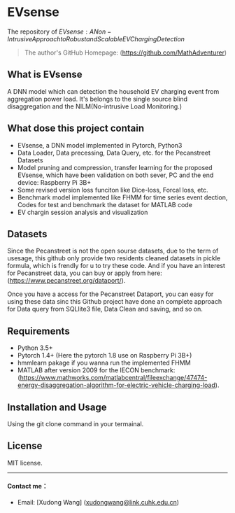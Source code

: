# EVsense
The repository of $EVsense: A Non-Intrusive Approach to Robust and Scalable EV Charging Detection$

> The author's GitHub Homepage: (https://github.com/MathAdventurer)

## What is EVsense

 A DNN model which can detection the household EV charging event from  aggregation power load. It's belongs to the single source blind disaggregation and the NILM(No-intrusive Load Monitoring.)

## What dose this project contain

  - EVsense, a DNN model implemented in Pytorch, Python3
  - Data Loader, Data precessing, Data Query, etc. for the Pecanstreet Datasets
  - Model pruning and compression, transfer learning for the proposed EVsense, which have been validation on both sever, PC and the end device: Raspberry Pi 3B+
  - Some revised version loss funciton like Dice-loss, Forcal loss, etc.
  - Benchmark model implemented like FHMM for time series event dection, Codes for test and benchmark the dataset for MATLAB code
  - EV chargin session analysis and visualization

## Datasets

 Since the Pecanstreet is not the open sourse datasets, due to the term of usesage, this github only provide two residents cleaned datasets in pickle formula, which is frendly for u to try these code. And if you have an interest for Pecanstreet data, you can buy or apply from here: (https://www.pecanstreet.org/dataport/).
 
 Once you have a access for the Pecanstreet Dataport, you can easy for using these data sinc this Github project have done an complete approach for Data query from SQLlite3 file, Data Clean and saving, and so on.

## Requirements

  - Python 3.5+
  - Pytorch 1.4+ (Here the pytorch 1.8 use on Raspberry Pi 3B+)
  - hmmlearn pakage if you wanna run the implemented FHMM
  - MATLAB after version 2009 for the IECON benchmark: (https://www.mathworks.com/matlabcentral/fileexchange/47474-energy-disaggregation-algorithm-for-electric-vehicle-charging-load).

## Installation and Usage

  Using the git clone command in your termainal.

## License

  MIT license.

---

#### Contact me：
- Email: [Xudong Wang] (xudongwang@link.cuhk.edu.cn)
